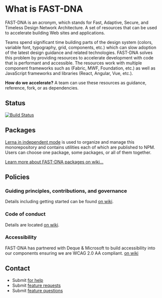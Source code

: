 
# What is FAST-DNA
FAST-DNA is an acronym, which stands for Fast, Adaptive, Secure, and Timeless Design Network Architecture. A set of resources that can be used to accelerate building Web sites and applications.

Teams spend significant time building parts of the design system (colors, variable font, typography, grid, components, etc.) which can slow adoption of the latest design guidance and related technologies. FAST-DNA solves this problem by providing resources to accelerate development with code that is performant and accessible. The resources work with multiple component frameworks such as (Fabric, MWF, Foundation, etc.) as well as JavaScript frameworks and libraries (React, Angular, Vue, etc.).

**How do we accelerate?** A team can use these resources as guidance, reference, fork, or as dependencies.

## Status
[![Build Status](https://travis-ci.org/Microsoft/fast-dna.svg?branch=master)](https://travis-ci.org/Microsoft/fast-dna)

## Packages
[Lerna in independent mode](https://github.com/lerna/lerna#independent-mode---independent) is used to organize and manage this monorepository and contains utilities each of which are published to NPM. Users can choose one package, some packages, or all of them together.

[Learn more about FAST-DNA packages on wiki...](https://github.com/Microsoft/fast-dna/wiki/Packages)

## Policies
### Guiding principles, contributions, and governance
Details including getting started can be found [on wiki](https://github.com/Microsoft/fast-dna/blob/master/CONTRIBUTING.md).

### Code of conduct
Details are located [on wiki](https://github.com/Microsoft/fast-dna/blob/master/CODE_OF_CONDUCT.md).

### Accessibility
FAST-DNA has partnered with Deque & Microsoft to build accessibility into our components ensuring we are WCAG 2.0 AA compliant. [on wiki](https://github.com/Microsoft/fast-dna/wiki/Accessibility)

## Contact
* Submit [for help](https://stackoverflow.com/questions/tagged/fast-dna) 
* Submit [feature requests](https://github.com/Microsoft/fast-dna/issues/new?labels=feature%20:%20request)
* Submit [feature questions](https://github.com/Microsoft/fast-dna/issues/new?labels=feature%20:%20question)
